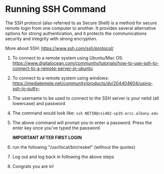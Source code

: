 # Running SSH Command

The SSH protocol (also referred to as Secure Shell) is a method for secure remote login from one computer to another. It provides several alternative options for strong authentication, and it protects the communications security and integrity with strong encryption.

More about SSH: https://www.ssh.com/ssh/protocol/

1. To connect to a remote system using Ubuntu/Mac OS: https://www.digitalocean.com/community/tutorials/how-to-use-ssh-to-connect-to-a-remote-server-in-ubuntu
2. To connect to a remote system using windows: https://mediatemple.net/community/products/dv/204404604/using-ssh-in-putty-
3. The username to be used to connect to the SSH server is your netid (all lowercase) and password
4. The command would look like: `ssh NETID@csi402-sp19.arcc.albany.edu`
5. The above command will prompt you to enter a password. Press the enter key once you’ve typed the password
      
     **IMPORTANT AFTER FIRST LOGIN**
6. run the following "/usr/local/bin/reskel" (without the quotes)
7. Log out and log back in following the above steps
8. Congrats you are in!
